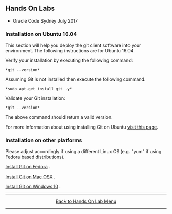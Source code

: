 ## Hands On Labs

- Oracle Code Sydney July 2017

### Installation on Ubuntu 16.04

This section will help you deploy the git client software into your environment. 
The following instructions are for Ubuntu 16.04.

Verify your installation by executing the following command:

``` *git --version* ```

Assuming Git is not installed then execute the following command.

``` *sudo apt-get install git -y* ```

Validate your Git installation:

``` *git --version* ```

The above command should return a valid version. 

For more information about using installing Git on Ubuntu [visit this page](https://www.digitalocean.com/community/tutorials/how-to-install-git-on-ubuntu-16-04). 

### Installation on other platforms

Please adjust accordingly if using a different Linux OS (e.g. "yum" if using Fedora based distributions).
 
[Install Git on Fedora](https://www.liquidweb.com/kb/how-to-install-and-configure-git-on-fedora-23/) .  

[Install Git on Mac OSX](https://www.atlassian.com/git/tutorials/install-git) .  

[Install Git on Windows 10](https://git-for-windows.github.io/) .

<hr />
<center>
<a href="../../handsonlabs" class="btn" >Back to Hands On Lab Menu</a>
<center />
<hr />

